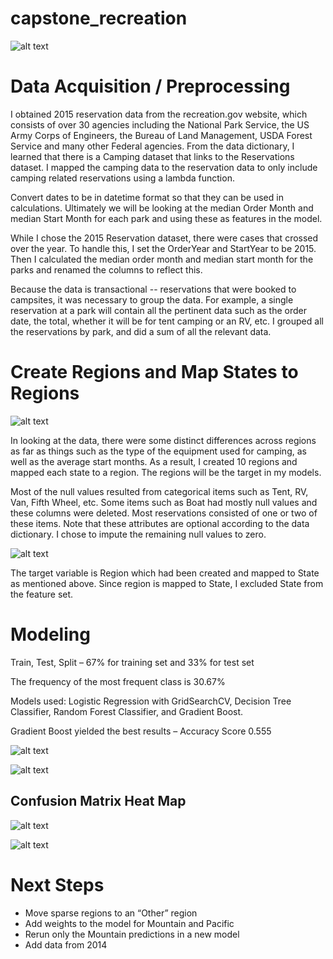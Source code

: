 # capstone_recreation
![alt text](https://raw.github.com/smandel2/capstone_recreation/master/images/tent_in_desert.jpg)

# Data Acquisition / Preprocessing

I obtained 2015 reservation data from the recreation.gov website, which consists of over 30 agencies including the National Park Service, the US Army Corps of Engineers, the Bureau of Land Management, USDA Forest Service and many other Federal agencies. From the data dictionary, I learned that there is a Camping dataset that links to the Reservations dataset. I mapped the camping data to the reservation data to only include camping related reservations using a lambda function.

Convert dates to be in datetime format so that they can be used in calculations. Ultimately we will be looking at the median Order Month and median Start Month for each park and using these as features in the model.

While I chose the 2015 Reservation dataset, there were cases that crossed over the year. To handle this, I set the OrderYear and StartYear to be 2015. Then I calculated the median order month and median start month for the parks and renamed the columns to reflect this.

Because the data is transactional -- reservations that were booked to campsites, it was necessary to group the data. For example, a single reservation at a park will contain all the pertinent data such as the order date, the total, whether it will be for tent camping or an RV, etc. I grouped all the reservations by park, and did a sum of all the relevant data.

# Create Regions and Map States to Regions

![alt text](https://raw.github.com/smandel2/capstone_recreation/master/images/region_map.jpg)

In looking at the data, there were some distinct differences across regions as far as things such as the type of the equipment used for camping, as well as the average start months. As a result, I created 10 regions and mapped each state to a region. The regions will be the target in my models.

Most of the null values resulted from categorical items such as Tent, RV, Van, Fifth Wheel, etc. Some items such as Boat had mostly null values and these columns were deleted. Most reservations consisted of one or two of these items. Note that these attributes are optional according to the data dictionary. I chose to impute the remaining null values to zero.

![alt text](https://raw.github.com/smandel2/capstone_recreation/master/images/maps.jpg)

The target variable is Region which had been created and mapped to State as mentioned above. Since region is mapped to State, I excluded State from the feature set.

# Modeling

Train, Test, Split – 67% for training set  and 33% for test set

The frequency of the most frequent class is 30.67%

Models used: Logistic Regression with GridSearchCV, Decision Tree Classifier, Random Forest Classifier, and Gradient Boost.

Gradient Boost yielded the best results – Accuracy Score 0.555

![alt text](https://raw.github.com/smandel2/capstone_recreation/master/images/feature_imp_gb.jpg)

![alt text](https://raw.github.com/smandel2/capstone_recreation/master/images/confusion_matrix_gb.png)

## Confusion Matrix Heat Map 

![alt text](https://raw.github.com/smandel2/capstone_recreation/master/images/heat_map_cm.png)

![alt text](https://raw.github.com/smandel2/capstone_recreation/master/images/class_rep_gb.png)

# Next Steps

* Move sparse regions to an “Other” region
* Add weights to the model for Mountain and Pacific
* Rerun only the Mountain predictions in a new model
* Add data from 2014
